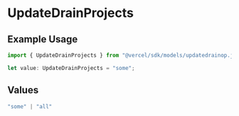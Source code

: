 # UpdateDrainProjects

## Example Usage

```typescript
import { UpdateDrainProjects } from "@vercel/sdk/models/updatedrainop.js";

let value: UpdateDrainProjects = "some";
```

## Values

```typescript
"some" | "all"
```